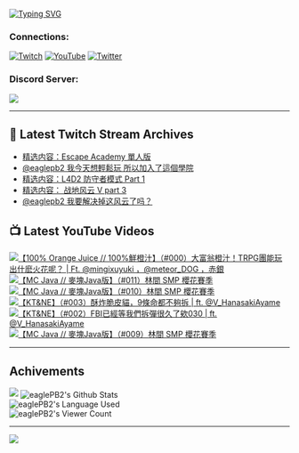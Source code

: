 <!--### Hello people, I'm EaglePB2 - The one who building something for fun 👋
Thank you for standby for this profile.   
The purpose of this profile is coming soon.   
You may come back later, as you wish if this readme.md is updated.   -->

<a href="https://git.io/typing-svg"><img src="https://readme-typing-svg.herokuapp.com?font=Fira+Code&duration=1000&pause=5000&vCenter=true&random=false&width=500&lines=%F0%9F%91%8B+Hello+Everyone%2C+I'm+EaglePB2.;%F0%9F%99%87+Thank+you+for+stopping+by+my+profile.+;%F0%9F%94%AD+%3D%3D%3D%3D+%F0%9F%94%AD;%F0%9F%91%8B+%E4%BD%A0%E5%A5%BD%EF%BC%8C%E6%AD%A1%E8%BF%8E%E4%BE%86%E5%88%B0%E6%88%91%E7%9A%84%E4%BB%A3%E7%A2%BC%E5%BA%AB%E3%80%82;%F0%9F%99%87+%E6%84%9F%E8%AC%9D%E5%89%8D%E4%BE%86%E5%8F%83%E8%A7%80%E5%B0%8F%E5%B1%8B+owo~" alt="Typing SVG" /></a>

### Connections:

[![Twitch](https://img.shields.io/badge/Twitch-9347FF?style=flat-square&logo=twitch&logoColor=white)](https://www.twitch.tv/eaglepb2)
[![YouTube](https://img.shields.io/badge/YouTube-%23FF0000.svg?style=flat-square&logo=YouTube&logoColor=white)](https://www.youtube.com/eaglepb2)
[![Twitter](https://img.shields.io/badge/Twitter-%231DA1F2.svg?style=flat-square&logo=Twitter&logoColor=white)](https://twitter.com/eaglepb2)

### Discord Server:

[![](https://invidget.switchblade.xyz/qKrub9b?theme=dark&language=ch)](https://discord.gg/qKrub9b)

---

## 👾 Latest Twitch Stream Archives
<!-- TWITCH:START -->
- [精选内容：Escape Academy 單人版](https://www.twitch.tv/videos/2215666031)
- [@eaglepb2 我今天想輕鬆玩 所以加入了這個學院](https://www.twitch.tv/videos/2215528745)
- [精选内容：L4D2 防守者模式 Part 1](https://www.twitch.tv/videos/2214615398)
- [精选内容： 战地风云 V part 3](https://www.twitch.tv/videos/2214614241)
- [@eaglepb2 我要解决掉这风云了吗？](https://www.twitch.tv/videos/2214550369)
<!-- TWITCH:END -->



## 📺 Latest YouTube Videos
<!-- YOUTUBE:START -->
<!-- YOUTUBE:END -->

<!-- BEGIN YOUTUBE-CARDS -->
<a href="https://www.youtube.com/watch?v=N7KQ9rBdayY">
  <picture>
    <source media="(prefers-color-scheme: dark)" srcset="https://ytcards.demolab.com/?id=N7KQ9rBdayY&title=%E3%80%90100%25+Orange+Juice+%2F%2F+100%25%E9%AE%AE%E6%A9%99%E6%B1%81%E3%80%91%EF%BC%88%23000%EF%BC%89%E5%A4%A7%E5%AF%8C%E7%BF%81%E6%A9%99%E6%B1%81%EF%BC%81TRPG%E5%9C%98%E8%83%BD%E7%8E%A9%E5%87%BA%E4%BB%80%E9%BA%BD%E7%81%AB%E8%8A%B1%E5%91%A2%EF%BC%9F+%7C+Ft.++%40mingixuyuki+++%EF%BC%8C%40meteor_DOG++++%EF%BC%8C%E8%B5%A4%E9%8A%80&lang=zh&timestamp=1722757669&background_color=%230d1117&title_color=%23ffffff&stats_color=%23dedede&max_title_lines=1&width=250&border_radius=5&duration=14061">
    <img src="https://ytcards.demolab.com/?id=N7KQ9rBdayY&title=%E3%80%90100%25+Orange+Juice+%2F%2F+100%25%E9%AE%AE%E6%A9%99%E6%B1%81%E3%80%91%EF%BC%88%23000%EF%BC%89%E5%A4%A7%E5%AF%8C%E7%BF%81%E6%A9%99%E6%B1%81%EF%BC%81TRPG%E5%9C%98%E8%83%BD%E7%8E%A9%E5%87%BA%E4%BB%80%E9%BA%BD%E7%81%AB%E8%8A%B1%E5%91%A2%EF%BC%9F+%7C+Ft.++%40mingixuyuki+++%EF%BC%8C%40meteor_DOG++++%EF%BC%8C%E8%B5%A4%E9%8A%80&lang=zh&timestamp=1722757669&background_color=%23ffffff&title_color=%2324292f&stats_color=%2357606a&max_title_lines=1&width=250&border_radius=5&duration=14061" alt="【100% Orange Juice // 100%鮮橙汁】（#000）大富翁橙汁！TRPG團能玩出什麽火花呢？ | Ft.  @mingixuyuki   ，@meteor_DOG    ，赤銀" title="【100% Orange Juice // 100%鮮橙汁】（#000）大富翁橙汁！TRPG團能玩出什麽火花呢？ | Ft.  @mingixuyuki   ，@meteor_DOG    ，赤銀">
  </picture>
</a>
<a href="https://www.youtube.com/watch?v=6YQUKTrDKSk">
  <picture>
    <source media="(prefers-color-scheme: dark)" srcset="https://ytcards.demolab.com/?id=6YQUKTrDKSk&title=%E3%80%90MC+Java+%2F%2F+%E9%BA%A5%E5%A1%8AJava%E7%89%88%E3%80%91%EF%BC%88%23011%EF%BC%89%E6%9E%97%E9%96%93+SMP+%E6%AB%BB%E8%8A%B1%E8%B3%BD%E5%AD%A3&lang=zh&timestamp=1722653466&background_color=%230d1117&title_color=%23ffffff&stats_color=%23dedede&max_title_lines=1&width=250&border_radius=5&duration=12557">
    <img src="https://ytcards.demolab.com/?id=6YQUKTrDKSk&title=%E3%80%90MC+Java+%2F%2F+%E9%BA%A5%E5%A1%8AJava%E7%89%88%E3%80%91%EF%BC%88%23011%EF%BC%89%E6%9E%97%E9%96%93+SMP+%E6%AB%BB%E8%8A%B1%E8%B3%BD%E5%AD%A3&lang=zh&timestamp=1722653466&background_color=%23ffffff&title_color=%2324292f&stats_color=%2357606a&max_title_lines=1&width=250&border_radius=5&duration=12557" alt="【MC Java // 麥塊Java版】（#011）林間 SMP 櫻花賽季" title="【MC Java // 麥塊Java版】（#011）林間 SMP 櫻花賽季">
  </picture>
</a>
<a href="https://www.youtube.com/watch?v=VI5mITxCEjo">
  <picture>
    <source media="(prefers-color-scheme: dark)" srcset="https://ytcards.demolab.com/?id=VI5mITxCEjo&title=%E3%80%90MC+Java+%2F%2F+%E9%BA%A5%E5%A1%8AJava%E7%89%88%E3%80%91%EF%BC%88%23010%EF%BC%89%E6%9E%97%E9%96%93+SMP+%E6%AB%BB%E8%8A%B1%E8%B3%BD%E5%AD%A3&lang=zh&timestamp=1722575581&background_color=%230d1117&title_color=%23ffffff&stats_color=%23dedede&max_title_lines=1&width=250&border_radius=5&duration=15232">
    <img src="https://ytcards.demolab.com/?id=VI5mITxCEjo&title=%E3%80%90MC+Java+%2F%2F+%E9%BA%A5%E5%A1%8AJava%E7%89%88%E3%80%91%EF%BC%88%23010%EF%BC%89%E6%9E%97%E9%96%93+SMP+%E6%AB%BB%E8%8A%B1%E8%B3%BD%E5%AD%A3&lang=zh&timestamp=1722575581&background_color=%23ffffff&title_color=%2324292f&stats_color=%2357606a&max_title_lines=1&width=250&border_radius=5&duration=15232" alt="【MC Java // 麥塊Java版】（#010）林間 SMP 櫻花賽季" title="【MC Java // 麥塊Java版】（#010）林間 SMP 櫻花賽季">
  </picture>
</a>
<a href="https://www.youtube.com/watch?v=amdAqXCZ-EM">
  <picture>
    <source media="(prefers-color-scheme: dark)" srcset="https://ytcards.demolab.com/?id=amdAqXCZ-EM&title=%E3%80%90KT%26NE%E3%80%91%EF%BC%88%23003%EF%BC%89%E9%85%A5%E7%82%B8%E8%84%86%E7%9A%AE%E8%B2%93%EF%BC%8C9%E6%A2%9D%E5%91%BD%E9%83%BD%E4%B8%8D%E5%A4%A0%E6%8B%86+%7C+ft.++%40V_HanasakiAyame&lang=zh&timestamp=1722487169&background_color=%230d1117&title_color=%23ffffff&stats_color=%23dedede&max_title_lines=1&width=250&border_radius=5&duration=12179">
    <img src="https://ytcards.demolab.com/?id=amdAqXCZ-EM&title=%E3%80%90KT%26NE%E3%80%91%EF%BC%88%23003%EF%BC%89%E9%85%A5%E7%82%B8%E8%84%86%E7%9A%AE%E8%B2%93%EF%BC%8C9%E6%A2%9D%E5%91%BD%E9%83%BD%E4%B8%8D%E5%A4%A0%E6%8B%86+%7C+ft.++%40V_HanasakiAyame&lang=zh&timestamp=1722487169&background_color=%23ffffff&title_color=%2324292f&stats_color=%2357606a&max_title_lines=1&width=250&border_radius=5&duration=12179" alt="【KT&NE】（#003）酥炸脆皮貓，9條命都不夠拆 | ft.  @V_HanasakiAyame" title="【KT&NE】（#003）酥炸脆皮貓，9條命都不夠拆 | ft.  @V_HanasakiAyame">
  </picture>
</a>
<a href="https://www.youtube.com/watch?v=34h8_tY-W8U">
  <picture>
    <source media="(prefers-color-scheme: dark)" srcset="https://ytcards.demolab.com/?id=34h8_tY-W8U&title=%E3%80%90KT%26NE%E3%80%91%EF%BC%88%23002%EF%BC%89FBI%E5%B7%B2%E7%B6%93%E7%AD%89%E6%88%91%E5%80%91%E6%8B%86%E5%BD%88%E5%BE%88%E4%B9%85%E4%BA%86%E6%AC%B8030+%7C+ft.+%40V_HanasakiAyame&lang=zh&timestamp=1722396728&background_color=%230d1117&title_color=%23ffffff&stats_color=%23dedede&max_title_lines=1&width=250&border_radius=5&duration=9546">
    <img src="https://ytcards.demolab.com/?id=34h8_tY-W8U&title=%E3%80%90KT%26NE%E3%80%91%EF%BC%88%23002%EF%BC%89FBI%E5%B7%B2%E7%B6%93%E7%AD%89%E6%88%91%E5%80%91%E6%8B%86%E5%BD%88%E5%BE%88%E4%B9%85%E4%BA%86%E6%AC%B8030+%7C+ft.+%40V_HanasakiAyame&lang=zh&timestamp=1722396728&background_color=%23ffffff&title_color=%2324292f&stats_color=%2357606a&max_title_lines=1&width=250&border_radius=5&duration=9546" alt="【KT&NE】（#002）FBI已經等我們拆彈很久了欸030 | ft. @V_HanasakiAyame" title="【KT&NE】（#002）FBI已經等我們拆彈很久了欸030 | ft. @V_HanasakiAyame">
  </picture>
</a>
<a href="https://www.youtube.com/watch?v=oU0DOwS7s0w">
  <picture>
    <source media="(prefers-color-scheme: dark)" srcset="https://ytcards.demolab.com/?id=oU0DOwS7s0w&title=%E3%80%90MC+Java+%2F%2F+%E9%BA%A5%E5%A1%8AJava%E7%89%88%E3%80%91%EF%BC%88%23009%EF%BC%89%E6%9E%97%E9%96%93+SMP+%E6%AB%BB%E8%8A%B1%E8%B3%BD%E5%AD%A3&lang=zh&timestamp=1722321893&background_color=%230d1117&title_color=%23ffffff&stats_color=%23dedede&max_title_lines=1&width=250&border_radius=5&duration=13700">
    <img src="https://ytcards.demolab.com/?id=oU0DOwS7s0w&title=%E3%80%90MC+Java+%2F%2F+%E9%BA%A5%E5%A1%8AJava%E7%89%88%E3%80%91%EF%BC%88%23009%EF%BC%89%E6%9E%97%E9%96%93+SMP+%E6%AB%BB%E8%8A%B1%E8%B3%BD%E5%AD%A3&lang=zh&timestamp=1722321893&background_color=%23ffffff&title_color=%2324292f&stats_color=%2357606a&max_title_lines=1&width=250&border_radius=5&duration=13700" alt="【MC Java // 麥塊Java版】（#009）林間 SMP 櫻花賽季" title="【MC Java // 麥塊Java版】（#009）林間 SMP 櫻花賽季">
  </picture>
</a>
<!-- END YOUTUBE-CARDS -->

---

## Achivements
[![](https://github-profile-trophy.vercel.app/?username=eaglepb2&theme=monokai&no-bg=true&&title=Repositories,Issues,Commit,MultiLanguage)](https://github.com/anuraghazra/github-readme-stats)
<img align="center" alt="eaglePB2's Github Stats" src="https://github-readme-stats.vercel.app/api?username=eaglePB2&show_icons=true&hide_border=true&theme=merko" />
<br>
<img align="center" alt="eaglePB2's Language Used" src="https://github-readme-stats.vercel.app/api/top-langs/?username=eaglePB2&show_icons=true&hide_border=true&theme=merko&layout=compact&langs_count=8" />
<br>
<img align="center" alt="eaglePB2's Viewer Count" src="https://visitcount.itsvg.in/api?id=eaglepb2&label=Profile%20Views&color=3&icon=5&pretty=true" />

<hr>

<!-- RANDOMQUOTE:START -->
![](https://quotes-github-readme.vercel.app/api?type=horizontal&theme=merko)
<!-- RANDOMQUOTE:END -->


<!--
       _____   _   _   _____       _____   _   _   ____   
      |_   _| | | | | |  ___|     |  ___| | \ | | |  _  \  
        | |   | |_| | | |___      | |___  |  \| | | | | | 
        | |   |  _  | |  ___|     |  ___| |     | | | | | 
        | |   | | | | | |___      | |___  | |\  | | |_| | 
        |_|   |_| |_| |_____|     |_____| |_| \_| |____ / 
      
-->
